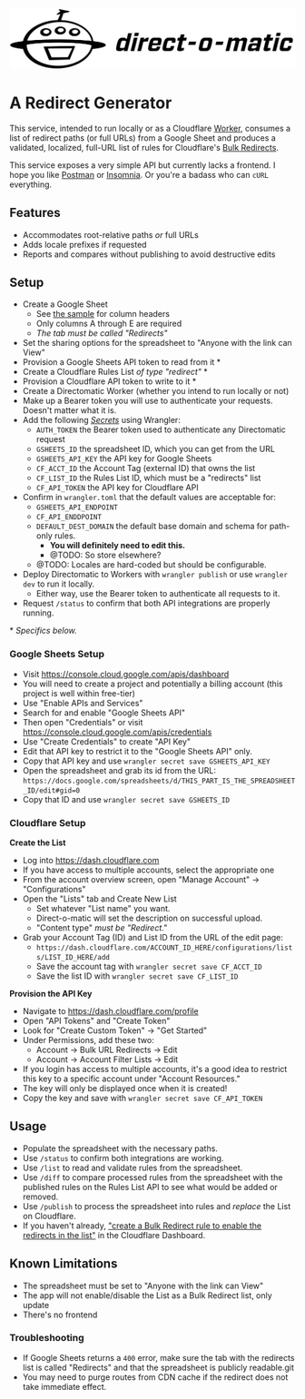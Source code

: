 ![Directomatic](./docs/directomatic.png)

# A Redirect Generator

This service, intended to run locally or as a Cloudflare
[Worker](https://developers.cloudflare.com/workers), consumes a list of redirect
paths (or full URLs) from a Google Sheet and produces a validated, localized,
full-URL list of rules for Cloudflare's
[Bulk Redirects](https://developers.cloudflare.com/rules/bulk-redirects/).

This service exposes a very simple API but currently lacks a frontend. I hope you
like [Postman](https://www.postman.com/) or [Insomnia](https://insomnia.rest/).
Or you're a badass who can `cURL` everything.

## Features

- Accommodates root-relative paths _or_ full URLs
- Adds locale prefixes if requested
- Reports and compares without publishing to avoid destructive edits

## Setup

- Create a Google Sheet
  - See [the sample](./docs/spreadsheet-template.csv) for column headers
  - Only columns A through E are required
  - _The tab must be called "Redirects"_
- Set the sharing options for the spreadsheet to "Anyone with the link can View"
- Provision a Google Sheets API token to read from it \*
- Create a Cloudflare Rules List _of type "redirect"_ \*
- Provision a Cloudflare API token to write to it \*
- Create a Directomatic Worker (whether you intend to run locally or not)
- Make up a Bearer token you will use to authenticate your requests. Doesn't matter what it is.
- Add the following _[Secrets](https://developers.cloudflare.com/workers/wrangler/commands/#secret)_ using Wrangler:
  - `AUTH_TOKEN` the Bearer token used to authenticate any Directomatic request
  - `GSHEETS_ID` the spreadsheet ID, which you can get from the URL
  - `GSHEETS_API_KEY` the API key for Google Sheets
  - `CF_ACCT_ID` the Account Tag (external ID) that owns the list
  - `CF_LIST_ID` the Rules List ID, which must be a "redirects" list
  - `CF_API_TOKEN` the API key for Cloudflare API
- Confirm in `wrangler.toml` that the default values are acceptable for:
  - `GSHEETS_API_ENDPOINT`
  - `CF_API_ENDDPOINT`
  - `DEFAULT_DEST_DOMAIN` the default base domain and schema for path-only rules.
    - **You will definitely need to edit this.**
    - @TODO: So store elsewhere?
  - @TODO: Locales are hard-coded but should be configurable.
- Deploy Directomatic to Workers with `wrangler publish` or use `wrangler dev`
  to run it locally.
  - Either way, use the Bearer token to authenticate all requests to it.
- Request `/status` to confirm that both API integrations are properly running.

\* _Specifics below._

### Google Sheets Setup

- Visit https://console.cloud.google.com/apis/dashboard
- You will need to create a project and potentially a billing account (this project is well within free-tier)
- Use "Enable APIs and Services"
- Search for and enable "Google Sheets API"
- Then open "Credentials" or visit https://console.cloud.google.com/apis/credentials
- Use "Create Credentials" to create "API Key"
- Edit that API key to restrict it to the "Google Sheets API" only.
- Copy that API key and use `wrangler secret save GSHEETS_API_KEY`
- Open the spreadsheet and grab its id from the URL: `https://docs.google.com/spreadsheets/d/THIS_PART_IS_THE_SPREADSHEET_ID/edit#gid=0`
- Copy that ID and use `wrangler secret save GSHEETS_ID`

### Cloudflare Setup

**Create the List**

- Log into https://dash.cloudflare.com
- If you have access to multiple accounts, select the appropriate one
- From the account overview screen, open "Manage Account" -> "Configurations"
- Open the "Lists" tab and Create New List
  - Set whatever "List name" you want.
  - Direct-o-matic will set the description on successful upload.
  - "Content type" _must be "Redirect."_
- Grab your Account Tag (ID) and List ID from the URL of the edit page:
  - `https://dash.cloudflare.com/ACCOUNT_ID_HERE/configurations/lists/LIST_ID_HERE/add`
  - Save the account tag with `wrangler secret save CF_ACCT_ID`
  - Save the list ID with `wrangler secret save CF_LIST_ID`

**Provision the API Key**

- Navigate to https://dash.cloudflare.com/profile
- Open "API Tokens" and "Create Token"
- Look for "Create Custom Token" -> "Get Started"
- Under Permissions, add these two:
  - Account -> Bulk URL Redirects -> Edit
  - Account -> Account Filter Lists -> Edit
- If you login has access to multiple accounts, it's a good idea to restrict
  this key to a specific account under "Account Resources."
- The key will only be displayed once when it is created!
- Copy the key and save with `wrangler secret save CF_API_TOKEN`

## Usage

- Populate the spreadsheet with the necessary paths.
- Use `/status` to confirm both integrations are working.
- Use `/list` to read and validate rules from the spreadsheet.
- Use `/diff` to compare processed rules from the spreadsheet with the published
  rules on the Rules List API to see what would be added or removed.
- Use `/publish` to process the spreadsheet into rules and _replace_ the List on
  Cloudflare.
- If you haven't already, ["create a Bulk Redirect rule to enable the redirects in the list"](https://developers.cloudflare.com/rules/bulk-redirects/create-dashboard/#3-create-a-bulk-redirect-rule-to-enable-the-redirects-in-the-list) in the Cloudflare Dashboard.

## Known Limitations

- The spreadsheet must be set to "Anyone with the link can View"
- The app will not enable/disable the List as a Bulk Redirect list, only update
- There's no frontend

### Troubleshooting

- If Google Sheets returns a `400` error, make sure the tab with the redirects
  list is called "Redirects" and that the spreadsheet is publicly readable.git
- You may need to purge routes from CDN cache if the redirect does not take
  immediate effect.
